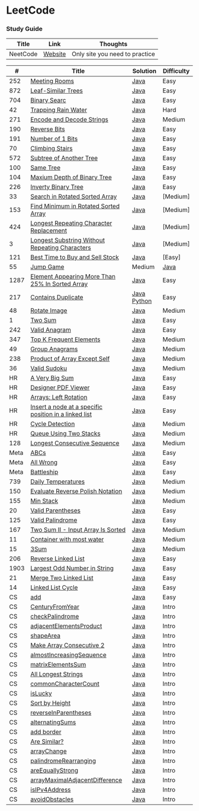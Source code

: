 LeetCode
========

### Study Guide
| Title | Link | Thoughts |
| ----- | -------- | ----- |
| NeetCode | [Website](https://neetcode.io/) | Only site you need to practice |


| # | Title | Solution | Difficulty |
|---| ----- | -------- | ---------- |
| 252 | [Meeting Rooms](https://leetcode.com/problems/meeting-rooms/description/) | [Java](./meetingRooms.java) | Easy |
| 872 | [Leaf-Similar Trees](https://leetcode.com/problems/leaf-similar-trees/description/) | [Java](./leaf-similar-trees.java) | Easy |
| 704 | [Binary Searc](https://leetcode.com/problems/binary-search/description/) | [Java](./binarysearch.java) | Easy |
| 42  | [Trapping Rain Water](https://leetcode.com/problems/trapping-rain-water/description/) | [Java](./TrappingRainWater.java) | Hard |
| 271 | [Encode and Decode Strings](https://leetcode.com/problems/encode-and-decode-strings/) | [Java](./EncodeAndDecodeStrings.java) | Medium |
| 190 | [Reverse Bits](https://leetcode.com/problems/reverse-bits/) | [Java](./reversebits.java) | Easy |
| 191 | [Number of 1 Bits](https://leetcode.com/problems/number-of-1-bits/description/) | [Java](./NumberOfOneBits.java) | Easy |
| 70  | [Climbing Stairs](https://leetcode.com/problems/climbing-stairs/description/) | [Java](./ClimbingStairs.java) | Easy |
| 572 | [Subtree of Another Tree](https://leetcode.com/problems/subtree-of-another-tree/description/) | [Java](./SubtreeOfAnotherTree.java) | Easy |
| 100 | [Same Tree](https://leetcode.com/problems/same-tree/description/) | [Java](./SameTree.java) | Easy |
| 104 | [Maxium Depth of Binary Tree](https://leetcode.com/problems/maximum-depth-of-binary-tree/description/) | [Java](./maximumDepthofBinaryTree.java) | Easy |
| 226 | [Inverty Binary Tree](https://leetcode.com/problems/invert-binary-tree/description/) | [Java](./InvertBinaryTree.java) | Easy |
| 33  | [Search in Rotated Sorted Array](https://leetcode.com/problems/search-in-rotated-sorted-array/description/) | [Java](./SearchinRotatedSortedArray.java) | [Medium] |
| 153 | [Find Minimum in Rotated Sorted Array](https://leetcode.com/problems/find-minimum-in-rotated-sorted-array/description/) | [Java](./FindMimimuminRoatatedSortedArray.java) | [Medium] | 
| 424 | [Longest Repeating Character Replacement](https://leetcode.com/problems/longest-repeating-character-replacement/description/) |[Java](./LongestRepatingCharacterReplacement.java) | [Medium] |  
|  3  | [Longest Substring Without Repeating Characters](https://leetcode.com/problems/longest-substring-without-repeating-characters/description/) | [Java](./LongestSubStringWithoutRepeatingCharacters.java) | [Medium] |
| 121 | [Best Time to Buy and Sell Stock](https://leetcode.com/problems/best-time-to-buy-and-sell-stock/description/) | [Java](./BestTimeToBuyAndSellStock.java) | [Easy] | 
| 55  | [Jump Game](https://leetcode.com/problems/jump-game/description/) | Medium | [Java](./JumpGame.java) |
| 1287 | [Element Appearing More Than 25% In Sorted Array](https://leetcode.com/problems/element-appearing-more-than-25-in-sorted-array/description/?envType=daily-question&envId=2023-12-11) | [Java](./elementMoreThen25prcInArray.java) | Easy |
| 217 | [Contains Duplicate](https://leetcode.com/problems/contains-duplicate/) | [Java](./ContainsDuplicate.java) [Python](./217_Contains_Duplicates.py) | Easy | 
|  48 | [Rotate Image](https://leetcode.com/problems/rotate-image/) | [Java](./RotateImage.java) | Medium |
|  1  | [Two Sum](https://leetcode.com/problems/two-sum/) | [Java](./twoSum.java) | Easy |
| 242 | [Valid Anagram](https://leetcode.com/problems/valid-anagram/) | [Java](./ValidAnagram.java) | Easy | 
| 347 | [Top K Frequent Elements](https://leetcode.com/problems/top-k-frequent-elements/description/) | [Java](./TopKFrequentElements.java) | Medium |
| 49  | [Group Anagrams](https://leetcode.com/problems/group-anagrams/) | [Java](./groupAnagrams.java) | Medium |
| 238 | [Product of Array Except Self](https://leetcode.com/problems/product-of-array-except-self/) | [Java](./ProductExceptSelf.java) | Medium |
| 36  | [Valid Sudoku](https://leetcode.com/problems/valid-sudoku/description/) | [Java](./ValidSudoku.java) | Medium |
| HR  | [A Very Big Sum](https://www.hackerrank.com/challenges/a-very-big-sum/problem) | [Java](./AVeryBigSum.java) | Easy |
| HR  | [Designer PDF Viewer](https://www.hackerrank.com/challenges/designer-pdf-viewer/problem) | [Java](./DesignerPDFViewer) | Easy |
| HR  | [Arrays: Left Rotation](https://www.hackerrank.com/challenges/ctci-array-left-rotation/problem) | [Java](./ArrayLeftRotation.java) | Easy |
| HR  | [Insert a node at a specific position in a linked list](https://www.hackerrank.com/challenges/insert-a-node-at-a-specific-position-in-a-linked-list/problem) | [Java](./InsertNodeAtK.java) | Easy |
| HR  | [Cycle Detection](https://www.hackerrank.com/challenges/detect-whether-a-linked-list-contains-a-cycle/problem) | [Java](./hasCycle.java) | Medium |
| HR  | [Queue Using Two Stacks](https://www.hackerrank.com/challenges/queue-using-two-stacks/problem) | [Java](./QueueUsingTwoStacks.java) | Medium |
| 128 | [Longest Consecutive Sequence](https://leetcode.com/problems/longest-consecutive-sequence/description/) | [Java](./LCS.java) | Medium |
| Meta | [ABCs](https://www.metacareers.com/profile/coding_puzzles/?puzzle=513411323351554) | [Java](./ABCS.java) | Easy | 
| Meta | [All Wrong](https://www.metacareers.com/profile/coding_puzzles/?puzzle=1082217288848574) | [Java](./AllWrong.java) | Easy | 
| Meta | [Battleship](https://www.metacareers.com/profile/coding_puzzles/?puzzle=3641006936004915) | [Java](./Battleship.java) | Easy | 
| 739 | [Daily Temperatures](https://leetcode.com/problems/daily-temperatures/) | [Java](./DailyTemp.java) | Medium |
| 150 | [Evaluate Reverse Polish Notation](https://leetcode.com/problems/evaluate-reverse-polish-notation/) | [Java](./ReversePolishNotation.java) | Medium |
| 155 |  [Min Stack](https://leetcode.com/problems/min-stack/) | [Java](./MinStack.java) | Medium |
| 20  | [Valid Parentheses](https://leetcode.com/problems/valid-parentheses/) | [Java](./validParentheses.java) | Easy |
| 125 | [Valid Palindrome](https://leetcode.com/problems/valid-palindrome/) | [Java](./ValidPalindrome.java) | Easy |
| 167 | [Two Sum II - Input Array Is Sorted](https://leetcode.com/problems/two-sum-ii-input-array-is-sorted/) | [Java](./TwoSum2.java) | Medium | 
| 11  | [Container with most water](https://leetcode.com/problems/container-with-most-water/description/) | [Java](./ContainerWithMostWater.java) | Medium |
| 15  | [3Sum](https://leetcode.com/problems/3sum/description/) | [Java](./3Sum.java) | Medium |
| 206 | [Reverse Linked List](https://leetcode.com/problems/reverse-linked-list/description) | [Java](./ReverseLinkedList.java) | Easy |
| 1903 | [Largest Odd Number in String](https://leetcode.com/problems/largest-odd-number-in-string/description/?envType=daily-question&envId=2023-12-07) | [Java](./Largestoddnumberinstring.java) | Easy |
| 21  | [Merge Two Linked List](https://leetcode.com/problems/merge-two-sorted-lists/submissions/) | [Java](./mergetwolinkedlist.java) | Easy |
| 14  | [Linked List Cycle](https://leetcode.com/problems/linked-list-cycle/) | [Java](./Linkedlistcycle.java) | Easy |
| CS  | [add](https://app.codesignal.com/arcade/intro/level-1/jwr339Kq6e3LQTsfa) | [Java](./add.java) | Easy |
| CS  | [CenturyFromYear](https://app.codesignal.com/arcade/intro/level-1/egbueTZRRL5Mm4TXN) | [Java](./centuryFromYear.java) | Intro |
| CS  | [checkPalindrome](https://app.codesignal.com/arcade/intro/level-1/s5PbmwxfECC52PWyQ) | [Java](./checkPalindrome.java) | Intro |
| CS  | [adjacentElementsProduct](https://app.codesignal.com/arcade/intro/level-2/xzKiBHjhoinnpdh6m) | [Java](./adjacentElementsProduct.java) | Intro |
| CS  | [shapeArea](https://app.codesignal.com/arcade/intro/level-2/yuGuHvcCaFCKk56rJ) | [Java](./shapeArea.java) | Intro |
| CS  | [Make Array Consecutive 2](https://app.codesignal.com/arcade/intro/level-2/bq2XnSr5kbHqpHGJC) | [Java](./makearrayconsecutive2.java) | Intro |
| CS  | [almostIncreasingSequence](https://app.codesignal.com/arcade/intro/level-2/2mxbGwLzvkTCKAJMG) | [Java](./almostIncreasingSequence.java) | Intro |
| CS  | [matrixElementsSum](https://app.codesignal.com/arcade/intro/level-2/xskq4ZxLyqQMCLshr) | [Java](./matrixElementsSum.java) | Intro |
| CS  | [All Longest Strings](https://app.codesignal.com/arcade/intro/level-3/fzsCQGYbxaEcTr2bL) | [Java](./alllongeststrings.java) | Intro |
| CS  | [commonCharacterCount](https://app.codesignal.com/arcade/intro/level-3/JKKuHJknZNj4YGL32) | [Java](./commonCharacterCount.java) | Intro |
| CS  | [isLucky](https://app.codesignal.com/arcade/intro/level-3/3AdBC97QNuhF6RwsQ) | [Java](./isLucky.java) | Intro |
| CS  | [Sort by Height](https://app.codesignal.com/arcade/intro/level-3/D6qmdBL2NYz49XHwM) | [Java](./sortByHeight.java) | Intro |
| CS  | [reverseInParentheses](https://app.codesignal.com/arcade/intro/level-3/9DgaPsE2a7M6M2Hu6) | [Java](./reverseInParentheses.java) | Intro |
| CS  | [alternatingSums](https://app.codesignal.com/arcade/intro/level-4/cC5QuL9fqvZjXJsW9) | [Java](./alternatingSums.java) | Intro | 
| CS  | [add border](https://app.codesignal.com/arcade/intro/level-4/ZCD7NQnED724bJtjN) | [Java](./addborder.java) | Intro | 
| CS  | [Are Similar?](https://app.codesignal.com/arcade/intro/level-4/xYXfzQmnhBvEKJwXP) | [Java](./areSimilar.java) | Intro |
| CS  | [arrayChange](https://app.codesignal.com/arcade/intro/level-4/xvkRbxYkdHdHNCKjg) | [Java](./arrayChange.java) | Intro |
| CS  | [palindromeRearranging](https://app.codesignal.com/arcade/intro/level-4/Xfeo7r9SBSpo3Wico) | [Java](./palindromeRearranging.java) | Intro |
| CS  | [areEquallyStrong](https://app.codesignal.com/arcade/intro/level-5/g6dc9KJyxmFjB98dL) | [Java](./areEquallyStrong.java) | Intro |
| CS  | [arrayMaximalAdjacentDifference](https://app.codesignal.com/arcade/intro/level-5/EEJxjQ7oo7C5wAGjE) | [Java](./arrayMaximalAdjacentDifference.java) | Intro |
| CS  | [isIPv4Address](https://app.codesignal.com/arcade/intro/level-5/veW5xJednTy4qcjso) | [Java](./isIPv4Address.java) | Intro |
| CS  | [avoidObstacles](https://app.codesignal.com/arcade/intro/level-5/XC9Q2DhRRKQrfLhb5) | [Java](./avoidObstacles.java) | Intro | 